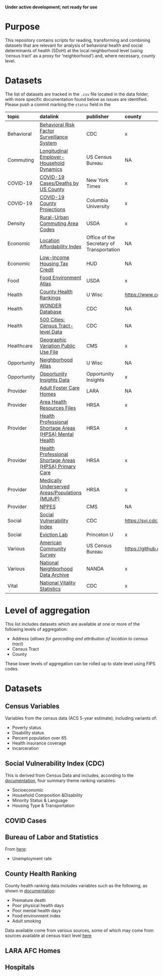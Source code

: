 **Under active development; not ready for use**

Purpose
=======

This repository contains scripts for reading, transforming and combining
datasets that are relevant for analysis of behavioral health and social
determinants of health (SDoH) at the local neighborhood level (using
‘census tract’ as a proxy for ‘neighborhood’) and, where necessary,
county level.

Datasets
========

The list of datasets are tracked in the `.csv` file located in the data
folder, with more specific documentation found below as issues are
identified. Please push a commit marking the `status` field in the

| topic       | datalink                                                                                                                                                            | publisher                                 | county                                                                                                                                                                                                                | tract                                                                                                                       | address                                                                                                                                   |
|:------------|:--------------------------------------------------------------------------------------------------------------------------------------------------------------------|:------------------------------------------|:----------------------------------------------------------------------------------------------------------------------------------------------------------------------------------------------------------------------|:----------------------------------------------------------------------------------------------------------------------------|:------------------------------------------------------------------------------------------------------------------------------------------|
| Behavioral  | [Behavioral Risk Factor Surveillance System](https://www.cdc.gov/brfss/annual_data/annual_2018.html)                                                                | CDC                                       | x                                                                                                                                                                                                                     | NA                                                                                                                          | NA                                                                                                                                        |
| Commuting   | [Longitudinal Employer-Household Dynamics](https://lehd.ces.census.gov/)                                                                                            | US Census Bureau                          | NA                                                                                                                                                                                                                    | NA                                                                                                                          | NA                                                                                                                                        |
| COVID-19    | [COVID-19 Cases/Deaths by US County](https://github.com/nytimes/covid-19-data)                                                                                      | New York Times                            | x                                                                                                                                                                                                                     | NA                                                                                                                          | NA                                                                                                                                        |
| COVID-19    | [COVID-19 County Projections](https://github.com/SenPei-CU/COVID-19_US_Projection)                                                                                  | Columbia University                       | x                                                                                                                                                                                                                     | NA                                                                                                                          | NA                                                                                                                                        |
| Density     | [Rural-Urban Commuting Area Codes](https://www.ers.usda.gov/webdocs/DataFiles/53241/ruca2010revised.xlsx?v=8632.5)                                                  | USDA                                      | x                                                                                                                                                                                                                     | x                                                                                                                           | NA                                                                                                                                        |
| Economic    | [Location Affordability Index](https://catalog.data.gov/dataset/location-affordability-index-all-census-counties)                                                   | Office of the Secretary of Transportation | NA                                                                                                                                                                                                                    | NA                                                                                                                          | NA                                                                                                                                        |
| Economic    | [Low-Income Housing Tax Credit](https://www.huduser.gov/portal/datasets/qct.html)                                                                                   | HUD                                       | NA                                                                                                                                                                                                                    | x                                                                                                                           | NA                                                                                                                                        |
| Food        | [Food Environment Atlas](https://www.ers.usda.gov/data-products/food-environment-atlas/data-access-and-documentation-downloads.aspx#.VEXQQPnF-mE)                   | USDA                                      | x                                                                                                                                                                                                                     | NA                                                                                                                          | NA                                                                                                                                        |
| Health      | [County Health Rankings](https://www.countyhealthrankings.org/explore-health-rankings/measures-data-sources/2020-measures)                                          | U Wisc                                    | <a href="https://www.countyhealthrankings.org/sites/default/files/media/document/analytic_data2020.csv" class="uri">https://www.countyhealthrankings.org/sites/default/files/media/document/analytic_data2020.csv</a> | NA                                                                                                                          | NA                                                                                                                                        |
| Health      | [WONDER Database](https://wonder.cdc.gov/wonder/help/WONDER-API.html)                                                                                               | CDC                                       | NA                                                                                                                                                                                                                    | NA                                                                                                                          | NA                                                                                                                                        |
| Health      | [500 Cities: Census Tract-level Data](https://www.opendatanetwork.com/dataset/chronicdata.cdc.gov/kucs-wizg)                                                        | CDC                                       | NA                                                                                                                                                                                                                    | x                                                                                                                           | NA                                                                                                                                        |
| Healthcare  | [Geographic Variation Public Use File](https://www.cms.gov/Research-Statistics-Data-and-Systems/Statistics-Trends-and-Reports/Medicare-Geographic-Variation/GV_PUF) | CMS                                       | x                                                                                                                                                                                                                     | NA                                                                                                                          | NA                                                                                                                                        |
| Opportunity | [Neighborhood Atlas](https://www.neighborhoodatlas.medicine.wisc.edu/login)                                                                                         | U Wisc                                    | NA                                                                                                                                                                                                                    | x                                                                                                                           | NA                                                                                                                                        |
| Opportunity | [Opportunity Insights Data](https://opportunityinsights.org/data/)                                                                                                  | Opportunity Insights                      | x                                                                                                                                                                                                                     | x                                                                                                                           | NA                                                                                                                                        |
| Provider    | [Adult Foster Care Homes](https://www.michigan.gov/lara/0,4601,7-154-89334_63294_27717-56812--,00.html)                                                             | LARA                                      | NA                                                                                                                                                                                                                    | NA                                                                                                                          | <a href="https://documents.apps.lara.state.mi.us/bchs/afc_sw.txt" class="uri">https://documents.apps.lara.state.mi.us/bchs/afc_sw.txt</a> |
| Provider    | [Area Health Resources Files](https://data.hrsa.gov//DataDownload/AHRF/AHRF_2018-2019.ZIP)                                                                          | HRSA                                      | x                                                                                                                                                                                                                     | NA                                                                                                                          | NA                                                                                                                                        |
| Provider    | [Health Professional Shortage Areas (HPSA) Mental Health](https://data.hrsa.gov//DataDownload/DD_Files/BCD_HPSA_FCT_DET_MH.csv)                                     | HRSA                                      | x                                                                                                                                                                                                                     | ?                                                                                                                           | x                                                                                                                                         |
| Provider    | [Health Professional Shortage Areas (HPSA) Primary Care](https://data.hrsa.gov//DataDownload/DD_Files/BCD_HPSA_FCT_DET_PC.csv)                                      | HRSA                                      | x                                                                                                                                                                                                                     | ?                                                                                                                           | x                                                                                                                                         |
| Provider    | [Medically Underserved Areas/Populations (MUA/P)](https://data.hrsa.gov//DataDownload/DD_Files/MUA_DET.csv)                                                         | HRSA                                      | x                                                                                                                                                                                                                     | ?                                                                                                                           | x                                                                                                                                         |
| Provider    | [NPPES](https://download.cms.gov/nppes/NPI_Files.html)                                                                                                              | CMS                                       | NA                                                                                                                                                                                                                    | NA                                                                                                                          | x                                                                                                                                         |
| Social      | [Social Vulnerability Index](https://svi.cdc.gov/Documents/Data/2018_SVI_Data/SVI2018Documentation.pdf)                                                             | CDC                                       | <a href="https://svi.cdc.gov/data-and-tools-download.html" class="uri">https://svi.cdc.gov/data-and-tools-download.html</a>                                                                                           | <a href="https://svi.cdc.gov/data-and-tools-download.html" class="uri">https://svi.cdc.gov/data-and-tools-download.html</a> | NA                                                                                                                                        |
| Social      | [Eviction Lab](https://evictionlab.org/get-the-data/)                                                                                                               | Princeton U                               | x                                                                                                                                                                                                                     | x                                                                                                                           | NA                                                                                                                                        |
| Various     | [American Community Survey](https://www.census.gov/data/developers/data-sets/acs-5year.html)                                                                        | US Census Bureau                          | <a href="https://github.com/walkerke/tidycensus" class="uri">https://github.com/walkerke/tidycensus</a>                                                                                                               | <a href="https://github.com/walkerke/tidycensus" class="uri">https://github.com/walkerke/tidycensus</a>                     | NA                                                                                                                                        |
| Various     | [National Neighborhood Data Archive](https://www.openicpsr.org/openicpsr/search/nanda/studies;jsessionid=F2AA4AF121C2321A51D5D8294EAEA0C3)                          | NANDA                                     | x                                                                                                                                                                                                                     | x                                                                                                                           | NA                                                                                                                                        |
| Vital       | [National Vitality Statistics](ftp://ftp.cdc.gov/pub/Health_Statistics/NCHS/Datasets/NVSS/USALEEP/CSV/)                                                             | CDC                                       | x                                                                                                                                                                                                                     | NA                                                                                                                          | NA                                                                                                                                        |

Level of aggregation
====================

This list includes datasets which are available at one or more of the
following levels of aggregation:

-   Address (*allows for geocoding and attribution of location to census
    tract*)
-   Census Tract
-   County

These lower levels of aggregation can be rolled up to state level using
FIPS codes.

Datasets
========

Census Variables
----------------

Variables from the census data (ACS 5-year estimate), including variants
of:

-   Poverty status
-   Disability status
-   Percent population over 65
-   Health insurance coverage
-   Incarceration

Social Vulnerability Index (CDC)
--------------------------------

This is derived from Census Data and includes, according to the
[documentation](https://svi.cdc.gov/Documents/Data/2018_SVI_Data/SVI2018Documentation.pdf),
four summary theme ranking variables:

-   Socioeconomic
-   Household Composition &Disability
-   Minority Status & Language
-   Housing Type & Transportation

COVID Cases
-----------

Bureau of Labor and Statistics
------------------------------

From [here](https://www.bls.gov/lau/tables.htm):

-   Unemployment rate

County Health Ranking
---------------------

County health ranking data includes variables such as the following, as
shown in
[documentation](https://www.countyhealthrankings.org/sites/default/files/media/document/DataDictionary_2020_2.pdf):

-   Premature death
-   Poor physical health days
-   Poor mental health days
-   Food environment index
-   Adult smoking

Data available come from various sources, some of which may come from
sources available at census tract level
[here](https://www.countyhealthrankings.org/explore-health-rankings/measures-data-sources/2020-measures)

LARA AFC Homes
--------------

Hospitals
---------
